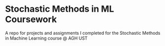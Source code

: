 # Stochastic Methods in ML Coursework
A repo for projects and assignments I completed for the Stochastic Methods in Machine Learning course @ AGH UST
